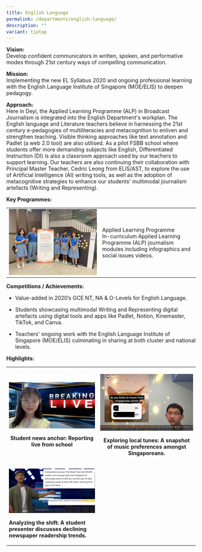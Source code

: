 ```yaml
---
title: English Language
permalink: /departments/english-language/
description: ""
variant: tiptap
---
```

<p><strong>Vision:</strong> 
<br>Develop confident communicators in written, spoken, and performative modes
through 21st century ways of compelling communication.</p>
<p><strong>Mission: <br></strong> Implementing the new EL Syllabus 2020 and
ongoing professional learning with the English Language Institute of Singapore
(MOE/ELIS) to deepen pedagogy.</p>
<p><strong>Approach:</strong>
<br>Here in Deyi, the Applied Learning Programme (ALP) in Broadcast Journalism
is integrated into the English Department's workplan. The English language
and Literature teachers believe in harnessing the 21st century e-pedagogies
of multiliteracies and metacognition to enliven and strengthen teaching.
Visible thinking approaches like text annotation and Padlet (a web 2.0
tool) are also utilised. As a pilot FSBB school where students offer more
demanding subjects like English, Differentiated Instruction (DI) is also
a classroom approach used by our teachers to support learning. Our teachers
are also continuing their collaboration with Principal Master Teacher,
Cedric Leong from ELIS/AST, to explore the use of Artificial Intelligence
(AI) writing tools, as well as the adoption of metacognitive strategies
to enhance our students' multimodal journalism artefacts (Writing and Representing).</p>
<p><strong>Key Programmes: </strong>
</p>
<table>
<tbody>
<tr>
<td rowspan="1" colspan="1">
<div class="isomer-image-wrapper">
<img style="width: 100%" height="auto" width="100%" alt="" src="/images/Departments/English/el_1_alp_keppelnights.jpg">
</div>
</td>
<td rowspan="1" colspan="1">
<p>Applied Learning Programme
<br>In-curriculum Applied Learning Programme (ALP) journalism modules including
infographics and social issues videos.</p>
</td>
</tr>
</tbody>
</table>
<p><strong>Competitions / Achievements: </strong>
</p>
<ul data-tight="true" class="tight">
<li>
<p>Value-added in 2020’s GCE NT, NA &amp; O-Levels for English Language.</p>
</li>
<li>
<p>Students showcasing multimodal Writing and Representing digital artefacts
using digital tools and apps like Padlet, Notion, Kinemaster, TikTok, and
Canva.</p>
</li>
<li>
<p>Teachers' ongoing work with the English Language Institute of Singapore
(MOE/ELIS) culminating in sharing at both cluster and national levels.</p>
</li>
</ul>
<p><strong>Highlights: </strong>
</p>
<table>
<tbody>
<tr>
<th rowspan="1" colspan="1">
<p></p>
<div class="isomer-image-wrapper">
<img style="width: 100%" height="auto" width="100%" alt="" src="/images/Departments/English/2024_EL_2___Copy.png">
</div>
<p>Student news anchor: Reporting live from school</p>
</th>
<th rowspan="1" colspan="1">
<p></p>
<div class="isomer-image-wrapper">
<img style="width: 100%" height="auto" width="100%" alt="" src="/images/Departments/English/2024_EL_3___Copy.png">
</div>
<p><strong>Exploring local tunes: A snapshot of music preferences amongst Singaporeans.</strong>
</p>
</th>
</tr>
<tr>
<td rowspan="1" colspan="1">
<p></p>
<div class="isomer-image-wrapper">
<img style="width: 100%" height="auto" width="100%" alt="" src="/images/Departments/English/2024_EL_4___Copy.png">
</div>
<p><strong>Analyzing the shift: A student presenter discusses declining newspaper readership trends.</strong>
</p>
</td>
<td rowspan="1" colspan="1">
<p></p>
</td>
</tr>
</tbody>
</table>
<p></p>
<p>
<br>
</p>